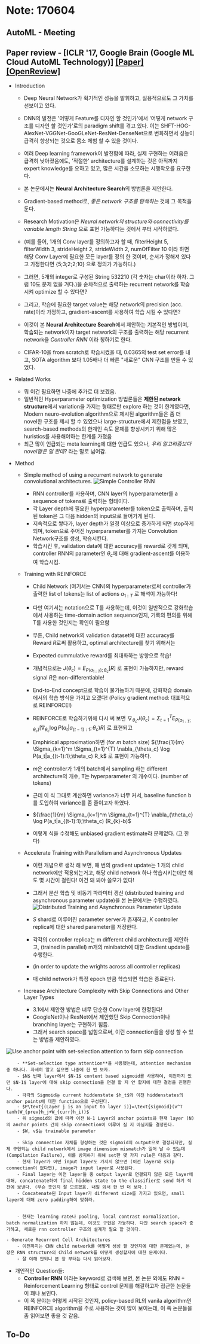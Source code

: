 # Note: 170604
## AutoML - Meeting

## Paper review - [ICLR '17, Google Brain (Google ML Cloud AutoML Technology)] [[Paper]](https://arxiv.org/pdf/1611.01578.pdf) [[OpenReview]](https://openreview.net/forum?id=r1Ue8Hcxg)
- Introduction
 	- Deep Neural Network가 획기적인 성능을 발휘하고, 실용적으로도 그 가치를 선보이고 있다. 
 	- DNN의 발전은 '어떻게 Feature를 디자인 할 것인가'에서 '어떻게 network 구조를 디자인 할 것인가'로의 paradigm shift를 겪고 있다. 이는 SHFT-HOG-AlexNet-VGGNet-GooGLeNet-ResNet-DenseNet으로 변화하면서 성능이 급격히 향상되는 것으로 몸소 체험 할 수 있을 것이다.
 	- 여러 Deep learning framework이 발전함에 따라, 실제 구현하는 어려움은 급격히 낮아졌음에도, '적절한' architecture를 설계하는 것은 아직까지 expert knowledge를 요하고 있고, 많은 시간을 소모하는 시행착오를 요구한다.

 	- 본 논문에서는 **Neural Architecture Search**의 방법론을 제안한다.
 	- Gradient-based method로, _좋은 network 구조를 탐색하는_ 것에 그 목적을 둔다.
 	- Research Motivation은 _Neural network의 structure와 connectivity를 variable length String_ 으로 표현 가능하다는 것에서 부터 시작하였다.
 	- (예를 들어, 1개의 Conv layer를 정의하고자 할 때, filterHeight 5, filterWidth 3, strideHeight 2, strideWidth 2, numOfFilter 10 이라 하면 해당 Conv Layer에 필요한 모든 layer를 정의 한 것이며, 순서가 정해져 있다고 가정한다면 {5;3;2;2;10} 으로 정의가 가능하다.)
 	- 그러면, 5개의 integer로 구성된 String 532210 (각 숫자는 char이라 하자. 그럼 10도 문제 없을 거다.)을 순차적으로 출력하는 recurrent network를 학습시켜 optimize 할 수 있다면?
 	- 그리고, 학습에 필요한 target value는 해당 network의 precision (acc. rate)이라 가정하고, gradient-ascent를 사용하여 학습 시킬 수 있다면?

 	- 이것이 본 **Neural Architecture Search**에서 제안하는 기본적인 방법이며, 학습되는 network이자 target network의 구조를 출력하는 해당 recurrent network을 _Controller RNN_ 이라 칭하기로 한다.
 	- CIFAR-10을 from scratch로 학습시켰을 때, 0.0365의 test set error를 내고, SOTA algorithm 보다 1.05배나 더 빠른 "새로운" CNN 구조를 만들 수 있었다.

- Related Works
 	- 뭐 이건 필요하면 나중에 추가로 더 보겠음.
 	- 일반적인 Hyperparameter optimization 방법론들은 **제한된 network structure**에서 variation을 가지는 형태로만 explore 하는 것이 한계였다면, Modern neuro-evolution algorithm으로 제시된 algorithm들은 좀 더 novel한 구조를 제시 할 수 있었으나 large-structure에서 제한점을 보였고, search-based methods의 한계인 속도 문제를 향상시키기 위해 많은 huristics를 사용해야하는 한계를 가졌음
 	- 최근 많이 언급되는 meta learning에 대한 언급도 있으나, _우리 알고리즘보다 novel함은 덜 한데?_ 라는 말로 넘어감.

- Method
 	- Simple method of using a recurrent network to generate convolutional architectures.
![Simple Controller RNN](./image/simple_rnn_controller.png)
	 	- RNN controller를 사용하며, CNN layer의 hyperparameter를 a sequence of tokens로 출력하는 형태이다.
	 	- 각 Layer depth에 필요한 hyperparameter를 token으로 출력하며, 출력된 token은 그 다음 hidden의 input으로 들어가게 된다.
	 	- 지속적으로 쌓다가, layer depth가 일정 이상으로 증가하게 되면 stop하게 되며, token으로 주어진 hyperparameter를 가지는 Convolution Network구조를 생성, 학습시킨다.
	 	- 학습시킨 후, validation data에 대한 accuracy를 reward로 갖게 되며, controller RNN의 parameter인 $\theta_c$에 대해 gradient-ascent를 이용하여 학습시킴.

 	- Training with REINFORCE
	 	- Child Network (여기서는 CNN)의 hyperparameter로써 controller가 출력한 list of tokens는 list of actions $a_{1:T}$ 로 해석이 가능하다!
	 	- 다만 여기서는 notation으로 T를 사용하는데, 이것이 일반적으로 강화학습에서 사용하는 time-domain action sequence인지, 기록의 편의를 위해 T를 사용한 것인지는 확인이 필요함
	 	- 무튼, Child network의 validation dataset에 대한 accuracy를 Reward $R$로써 활용하고, optimal architecture를 찾기 위해서는

	 	- Expected cummulative reward를 최대화하는 방향으로 학습!
	 	- 개념적으로는 $J(\theta_c)=E_{P(a_{1:T});\theta_c}[R]$ 로 표현이 가능하지만, reward signal $R$은 non-differentiable!
	 	- End-to-End concept으로 학습이 불가능하기 때문에, 강화학습 domain에서의 학습 방식을 가지고 오겠다! (Policy gradient method: 대표적으로 REINFORCE!)
	 	- REINFORCE로 학습하기위해 다시 써 보면 $\nabla_{\theta_c} J(\theta_c)=\Sigma_{t=1}^{T} E_{P(a_{1:T};\theta_c)} [\nabla_{\theta_c} \log P(a_t|a_{(t-1):1};\theta_c)R]$ 로 표현되고
	 	- Emphirical approximation하면 (for $m$ batch size) ${\frac{1}{m} \Sigma_{k=1}^m \Sigma_{t=1}^{T} \nabla_{\theta_c} \log P(a_t|a_{(t-1):1};\theta_c) R_k$ 로 표현이 가능하다.
	 	- $m$은 controller가 1개의 batch에서 sampling 하는 different architecture의 개수, T는 hyperparameter 의 개수이다. (number of tokens)

	 	- 근데 이 식 그대로 계산하면 variance가 너무 커서, baseline function b를 도입하여 variance를 좀 줄이고자 하였다.
	 	- ${\frac{1}{m} \Sigma_{k=1}^m \Sigma_{t=1}^{T} \nabla_{\theta_c} \log P(a_t|a_{(t-1):1};\theta_c) (R_{k}-b)$ 
	 	- 이렇게 식을 수정해도 unbiased gradient estimate라 문제없다. (고 한다)

	- Accelerate Training with Parallelism and Asynchronous Updates
	 	- 이런 개념으로 생각 해 보면, 매 번의 gradient update는 1 개의 child network에만 적용되는거고, 해당 child network 하나 학습시키는데만 해도 몇 시간이 걸린다! 이건 돼 봐야 쓸모가 없다!
	 	- 그래서 분산 학습 및 비동기 파라미터 갱신 (distributed training and asynchronous parameter update)을 본 논문에서는 수행하였다.
	![Distributed Training and Asynchronous Parameter Update](./image/dist_async_train.png)

	 	- $S$ shard로 이루어진 parameter server가 존재하고, $K$ controller replica에 대한 shared parameter를 저장한다.
	 	- 각각의 controller replica는 m different child architecture를 제안하고, (trained in parallel) m개의 minibatch에 대한 Gradient update를 수행한다.
	 	- (in order to update the wrights across all controller replicas)
	 	- 매 child network가 특정 epoch 만큼 학습되면 학습은 종료된다.

	- Increase Architecture Complexity with Skip Connections and Other Layer Types
	 	- 3.1에서 제안한 방법은 너무 단순한 Conv layer에 한정된다!
	 	- GoogleNet이나 ResNet에서 제안했던 Skip Connection이나 branching layer는 구현하기 힘듬.
	 	- 그래서 search space를 넓힘으로써, 이런 connection들을 생성 할 수 있는 방법을 제안하였다.

![Use anchor point with set-selection attention to form skip connection](./image/skip_connection.png)

	 	- **Set-selection type attention**을 사용했는데, attention mechanism 중 하나다. 자세히 알고 싶으면 나중에 한 번 보자.
	 	- $N$ 번째 layer에서 $N-1$ content based sigmoid를 사용하여, 이전까지 있던 $N-1$ layer에 대해 skip connection을 연결 할 지 안 할지에 대한 결정을 진행한다.
	 	- 각각의 Sigmoid는 current hiddenstate $h_t$와 이전 hiddenstates의 anchor points에 대한 functino으로 구성된다.
	 	- $P\text{(Layer j is an input to layer i)}=\text{sigmoid}(v^T tanh(W_{prev}h_j+W_{curr}h_i))$
	 	- 위 sigmoid의 값에 따라 이전 N-1 Layer의 anchor points와 현재 layer (N)의 anchor points 간의 skip connection이 이루어 질 지 아닐지를 결정한다.
	 	- $W, v$는 trainable parameter

	 	- Skip connection 자체를 형성하는 것은 sigmoid의 output으로 결정되지만, 실제 구현되는 child network에서 image dimension mismatch가 일어 날 수 있는데 (Compilation Failure), 이를 방지하기 위해 set한 몇 가지 rule은 다음과 같다.
	 	- 현재 layer가 어떤 input layer도 가지지 않으면 (이전 layer와 skip connection이 없다면), image가 input layer로 사용된다.
	 	- Final layer는 이전 layer들 중 output layer로 연결되지 않은 모든 layer에 대해, concatenate하여 final hidden state to the classifier로 send 하기 직전에 보낸다. (무슨 뜻인지 잘 모르겠음. 내일 와서 한 번 더 보자.)
	 	- Concatenate된 Input layer가 different size를 가지고 있으면, small layer에 대해 zero padding하여 맞춰라.


	 	- 현재는 learning rate나 pooling, local contrast normalization, batch normalization 하지 않는데, 이것도 구현은 가능하다. 다만 search space가 증가하고, 새로운 rnn controller 구조의 설계가 필요 할 것이다.

	- Generate Recurrent Cell Architectures
	 	- 이전까지는 CNN child network를 어떻게 생성 할 것인지에 대한 문제였는데, 본 장은 RNN structure의 Child network를 어떻게 생성할지에 대한 문제이다.
	 	- 잘 이해 안되니 본 장 부터는 다시 읽어보자.


- 개인적인 Question들:
	- **Controller RNN** 이라는 keyword로 검색해 보면, 본 논문 외에도 RNN + Reinforcement Learning 형태로 control 문제를 해결하고자 접근한 논문들이 꽤나 보인다. 
	- 이 쪽 분야는 어떻게 시작된 것인지, policy-based RL의 vanila algorithm인 REINFORCE algorithm을 주로 사용하는 것이 많이 보이는데, 이 쪽 논문들을 좀 읽어보면 좋을 것 같음.

## To-Do
